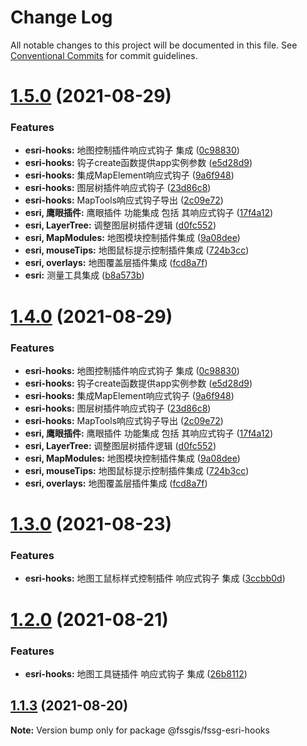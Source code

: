 # Change Log

All notable changes to this project will be documented in this file.
See [Conventional Commits](https://conventionalcommits.org) for commit guidelines.

# [1.5.0](https://gitee.com/fssgis/fssgis/compare/@fssgis/fssg-esri-hooks@1.3.0...@fssgis/fssg-esri-hooks@1.5.0) (2021-08-29)


### Features

* **esri-hooks:** 地图控制插件响应式钩子 集成 ([0c98830](https://gitee.com/fssgis/fssgis/commits/0c98830500c7acc415966365c4f006749654f95e))
* **esri-hooks:** 钩子create函数提供app实例参数 ([e5d28d9](https://gitee.com/fssgis/fssgis/commits/e5d28d9e034ab946bc00145de582df7e9d2d0687))
* **esri-hooks:** 集成MapElement响应式钩子 ([9a6f948](https://gitee.com/fssgis/fssgis/commits/9a6f948b204cff321d8e3c4958c80d11af66ca2e))
* **esri-hooks:** 图层树插件响应式钩子 ([23d86c8](https://gitee.com/fssgis/fssgis/commits/23d86c836fa86de7c8b61f47e4f41b3b4c08e804))
* **esri-hooks:** MapTools响应式钩子导出 ([2c09e72](https://gitee.com/fssgis/fssgis/commits/2c09e729aa883c2724b65a310bd46457ed8a39d6))
* **esri, 鹰眼插件:** 鹰眼插件 功能集成 包括 其响应式钩子 ([17f4a12](https://gitee.com/fssgis/fssgis/commits/17f4a12bc306920066c78f30e1e204e7d2ed7360))
* **esri, LayerTree:** 调整图层树插件逻辑 ([d0fc552](https://gitee.com/fssgis/fssgis/commits/d0fc55202d4e4d7e2bbe0c3c18aa3a6d2468c4d0))
* **esri, MapModules:** 地图模块控制插件集成 ([9a08dee](https://gitee.com/fssgis/fssgis/commits/9a08dee27e45346da6a5312ea78465510a379a57))
* **esri, mouseTips:** 地图鼠标提示控制插件集成 ([724b3cc](https://gitee.com/fssgis/fssgis/commits/724b3cccd44fce5ea902e143dd67a63ae914ef5a))
* **esri, overlays:** 地图覆盖层插件集成 ([fcd8a7f](https://gitee.com/fssgis/fssgis/commits/fcd8a7fded0698f12e99dadb98381758f0c0a932))
* **esri:** 测量工具集成 ([b8a573b](https://gitee.com/fssgis/fssgis/commits/b8a573be8b4d1c11854ca062b1c6912eb76fa542))






# [1.4.0](https://gitee.com/fssgis/fssgis/compare/@fssgis/fssg-esri-hooks@1.3.0...@fssgis/fssg-esri-hooks@1.4.0) (2021-08-29)


### Features

* **esri-hooks:** 地图控制插件响应式钩子 集成 ([0c98830](https://gitee.com/fssgis/fssgis/commits/0c98830500c7acc415966365c4f006749654f95e))
* **esri-hooks:** 钩子create函数提供app实例参数 ([e5d28d9](https://gitee.com/fssgis/fssgis/commits/e5d28d9e034ab946bc00145de582df7e9d2d0687))
* **esri-hooks:** 集成MapElement响应式钩子 ([9a6f948](https://gitee.com/fssgis/fssgis/commits/9a6f948b204cff321d8e3c4958c80d11af66ca2e))
* **esri-hooks:** 图层树插件响应式钩子 ([23d86c8](https://gitee.com/fssgis/fssgis/commits/23d86c836fa86de7c8b61f47e4f41b3b4c08e804))
* **esri-hooks:** MapTools响应式钩子导出 ([2c09e72](https://gitee.com/fssgis/fssgis/commits/2c09e729aa883c2724b65a310bd46457ed8a39d6))
* **esri, 鹰眼插件:** 鹰眼插件 功能集成 包括 其响应式钩子 ([17f4a12](https://gitee.com/fssgis/fssgis/commits/17f4a12bc306920066c78f30e1e204e7d2ed7360))
* **esri, LayerTree:** 调整图层树插件逻辑 ([d0fc552](https://gitee.com/fssgis/fssgis/commits/d0fc55202d4e4d7e2bbe0c3c18aa3a6d2468c4d0))
* **esri, MapModules:** 地图模块控制插件集成 ([9a08dee](https://gitee.com/fssgis/fssgis/commits/9a08dee27e45346da6a5312ea78465510a379a57))
* **esri, mouseTips:** 地图鼠标提示控制插件集成 ([724b3cc](https://gitee.com/fssgis/fssgis/commits/724b3cccd44fce5ea902e143dd67a63ae914ef5a))
* **esri, overlays:** 地图覆盖层插件集成 ([fcd8a7f](https://gitee.com/fssgis/fssgis/commits/fcd8a7fded0698f12e99dadb98381758f0c0a932))





# [1.3.0](https://gitee.com/fssgis/fssgis/compare/@fssgis/fssg-esri-hooks@1.2.0...@fssgis/fssg-esri-hooks@1.3.0) (2021-08-23)


### Features

* **esri-hooks:** 地图工鼠标样式控制插件 响应式钩子 集成 ([3ccbb0d](https://gitee.com/fssgis/fssgis/commits/3ccbb0df6787e7e0edbfa4c087b9bcfc16236051))





# [1.2.0](https://gitee.com/fssgis/fssgis/compare/@fssgis/fssg-esri-hooks@1.1.3...@fssgis/fssg-esri-hooks@1.2.0) (2021-08-21)


### Features

* **esri-hooks:** 地图工具链插件 响应式钩子 集成 ([26b8112](https://gitee.com/fssgis/fssgis/commits/26b8112fa6ee64096add4d44f087eb61ada7889b))





## [1.1.3](https://gitee.com/fssgis/fssgis/compare/@fssgis/fssg-esri-hooks@1.1.2...@fssgis/fssg-esri-hooks@1.1.3) (2021-08-20)

**Note:** Version bump only for package @fssgis/fssg-esri-hooks
